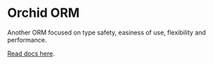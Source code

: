 # Orchid ORM

Another ORM focused on type safety, easiness of use, flexibility and performance.

[Read docs here](https://orchid-orm.netlify.app/guide/orm.html).
